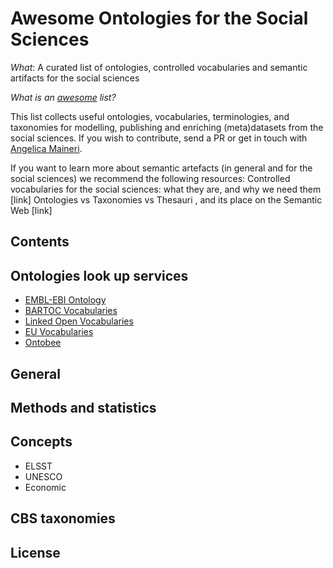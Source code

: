 # Awesome Ontologies for the Social Sciences
*What*: A curated list of ontologies, controlled vocabularies and semantic artifacts for the social sciences

*What is an [awesome](https://github.com/sindresorhus/awesome) list?*

This list collects useful ontologies, vocabularies, terminologies, and taxonomies for modelling, publishing and enriching (meta)datasets from the social sciences. If you wish to contribute, send a PR or get in touch with [Angelica Maineri](mailto:angelica@odissei-data.nl). 

If you want to learn more about semantic artefacts (in general and for the social sciences) we recommend the following resources:
Controlled vocabularies for the social sciences: what they are, and why we need them [link]
Ontologies vs Taxonomies vs Thesauri , and its place on the Semantic Web [link]

## Contents

## Ontologies look up services
- [EMBL-EBI Ontology](https://www.ebi.ac.uk/ols/index)
- [BARTOC Vocabularies](https://bartoc.org/vocabularies)
- [Linked Open Vocabularies](https://lov.linkeddata.es/dataset/lov/)
- [EU Vocabularies](https://op.europa.eu/en/web/eu-vocabularies)
- [Ontobee](https://ontobee.org/)

## General

## Methods and statistics

## Concepts
- ELSST
- UNESCO
- Economic

## CBS taxonomies



## License
